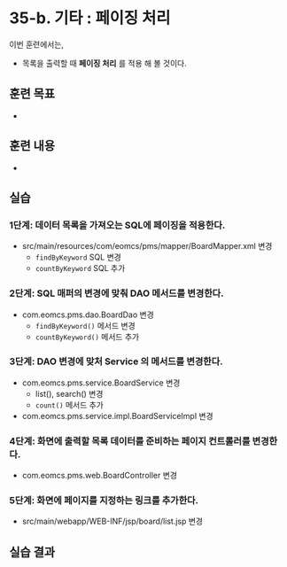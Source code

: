 # 35-b. 기타 : 페이징 처리


이번 훈련에서는,
- 목록을 출력할 때 **페이징 처리** 를 적용 해 볼 것이다.

## 훈련 목표
- 
 
## 훈련 내용
-

## 실습 

### 1단계: 데이터 목록을 가져오는 SQL에 페이징을 적용한다.

- src/main/resources/com/eomcs/pms/mapper/BoardMapper.xml 변경
    - `findByKeyword` SQL 변경 
    - `countByKeyword` SQL 추가

### 2단계: SQL 매퍼의 변경에 맞춰 DAO 메서드를 변경한다.

- com.eomcs.pms.dao.BoardDao 변경
    - `findByKeyword()` 메서드 변경
    - `countByKeyword()` 메서드 추가

### 3단계: DAO 변경에 맞처 Service 의 메서드를 변경한다.

- com.eomcs.pms.service.BoardService 변경
    - list(), search() 변경
    - `count()` 메서드 추가
- com.eomcs.pms.service.impl.BoardServiceImpl 변경

### 4단계: 화면에 출력할 목록 데이터를 준비하는 페이지 컨트롤러를 변경한다.

- com.eomcs.pms.web.BoardController 변경

### 5단계: 화면에 페이지를 지정하는 링크를 추가한다.

- src/main/webapp/WEB-INF/jsp/board/list.jsp 변경

## 실습 결과

